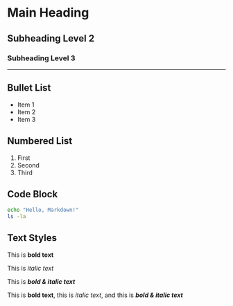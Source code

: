 # Main Heading

## Subheading Level 2

### Subheading Level 3

---

## Bullet List

- Item 1
- Item 2
- Item 3

## Numbered List

1. First
2. Second
3. Third

## Code Block

```bash
echo "Hello, Markdown!"
ls -la
```

## Text Styles

This is **bold text**

This is _italic text_

This is **_bold & italic text_**

This is **bold text**, this is _italic text_, and this is **_bold & italic text_**
